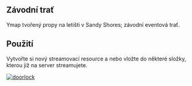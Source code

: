 ## Závodní trať
Ymap tvořený propy na letišti v Sandy Shores; závodní eventová trať.

## Použití
Vytvořte si nový streamovací resource a nebo vložte do některé složky, kterou již na server streamujete.

<a href="https://cdn.discordapp.com/attachments/696442851848093756/704443666160156762/6946587426546.png" target="_blank"><img alt="doorlock" src="https://cdn.discordapp.com/attachments/696442851848093756/704443666160156762/6946587426546.png"></a>
